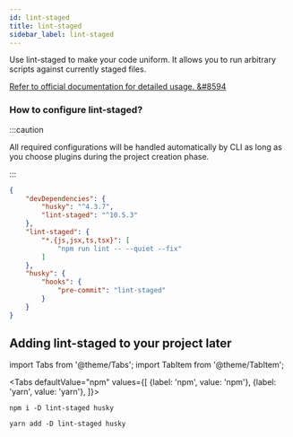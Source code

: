 ```yaml
---
id: lint-staged
title: lint-staged
sidebar_label: lint-staged
---
```


Use lint-staged to make your code uniform. It allows you to run arbitrary scripts against currently staged files.
 
[Refer to official documentation for detailed usage. &#8594](https://github.com/okonet/lint-staged)

### How to configure lint-staged?

:::caution

All required configurations will be handled automatically by CLI as long as you choose plugins during the project creation phase.

:::


```json title="package.json"
{
    "devDependencies": {
        "husky": "^4.3.7",
        "lint-staged": "^10.5.3"
    },
    "lint-staged": {
        "*.{js,jsx,ts,tsx}": [
            "npm run lint -- --quiet --fix"
        ]
    },
    "husky": {
        "hooks": {
            "pre-commit": "lint-staged"
        }
    }
}
```



## Adding lint-staged to your project later

import Tabs from '@theme/Tabs';
import TabItem from '@theme/TabItem';

<Tabs
  defaultValue="npm"
  values={[
    {label: 'npm', value: 'npm'},
    {label: 'yarn', value: 'yarn'},
  ]}>
  <TabItem value="npm">

```
npm i -D lint-staged husky
```
  </TabItem>
  <TabItem value="yarn">

```
yarn add -D lint-staged husky
```
  </TabItem>
</Tabs>